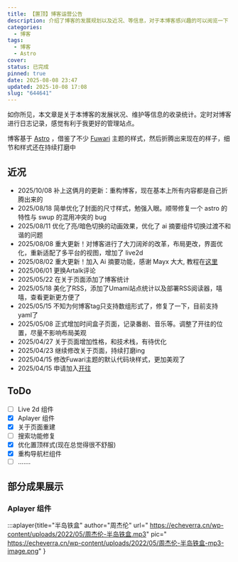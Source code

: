 ```yaml
---
title: 【置顶】博客运营公告
description: 介绍了博客的发展规划以及近况、等信息，对于本博客感兴趣的可以阅览一下
categories:
  - 博客
tags:
  - 博客
  - Astro
cover:
status: 已完成
pinned: true
date: 2025-08-08 23:47
updated: 2025-10-08 17:08
slug: "644641"
---
```


如你所见，本文章是关于本博客的发展状况、维护等信息的收录统计。定时对博客进行日志记录，感觉有利于我更好的管理站点。

博客基于 [Astro](https://astro.build/) ，借鉴了不少 [Fuwari](https://github.com/saicaca/fuwari) 主题的样式，然后折腾出来现在的样子，细节和样式还在持续打磨中

## 近况

- 2025/10/08 补上这俩月的更新：重构博客，现在基本上所有内容都是自己折腾出来的
- 2025/08/18 简单优化了封面的尺寸样式，勉强入眼。顺带修复一个 astro 的特性与 swup 的混用冲突的 bug
- 2025/08/11 优化了亮/暗色切换的动画效果，优化了 ai 摘要组件切换过渡不和谐的问题
- 2025/08/08 重大更新！对博客进行了大刀阔斧的改革，布局更改，界面优化，重新适配了多平台的视图，增加了 live2d
- 2025/08/02 重大更新！加入 Ai 摘要功能，感谢 Mayx 大大, 教程在[这里](https://mayx.eu.org/2024/07/03/ai-summary?kw=ai)
- 2025/06/01 更换Artalk评论
- 2025/05/22 在关于页面添加了博客统计
- 2025/05/18 美化了RSS，添加了Umami站点统计以及部署RSS阅读器，嘻嘻，查看更新更方便了
- 2025/05/15 不知为何博客tag只支持数组形式了，修复了一下，目前支持yaml了
- 2025/05/08 正式增加时间盒子页面，记录番剧、音乐等。调整了开往的位置，尽量不影响布局美观
- 2025/04/27 关于页面增加性格，和技术栈，有待优化
- 2025/04/23 继续修改关于页面，持续打磨ing
- 2025/04/15 修改Fuwari主题的默认代码块样式，更加美观了
- 2025/04/15 申请加入[开往](https://www.travellings.cn/)

## ToDo
- [ ] Live 2d 组件
- [x] Aplayer 组件
- [x] 关于页面重建
- [ ] 搜索功能修复
- [x] 优化置顶样式(现在总觉得很不舒服)
- [x] 重构导航栏组件
- [ ] .......

## 部分成果展示
### Aplayer 组件

:::aplayer{title="半岛铁盒" author="周杰伦" url=" https://echeverra.cn/wp-content/uploads/2022/05/周杰伦-半岛铁盒.mp3" pic=" https://echeverra.cn/wp-content/uploads/2022/05/周杰伦-半岛铁盒-mp3-image.png" }
